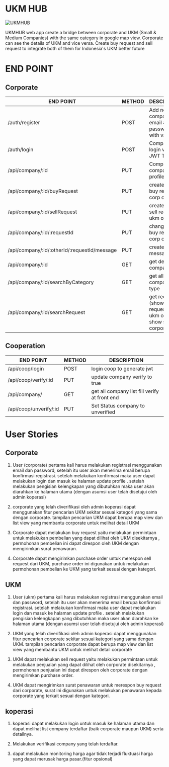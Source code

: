 # UKM HUB
![UKMHUB](https://github.com/UKM-HUB/ukm_hub/blob/master/ukmhub.png)

UKMHUB web app create a bridge between corporate and UKM (Small & Medium Companies) with the same category in google map view.
Corporate can see the details of UKM and vice versa. Create buy request and sell request to integrate both of them for Indonesia's UKM
better future

# END POINT

## Corporate

| END POINT                                 | METHOD | DESCRIPTION                                             
|-------------------------------------------|--------|--------------------------------------------------
| /auth/register                            | POST   | Add new company email & password with validation
| /auth/login                               | POST   | Company login with JWT Token                     
| /api/company/:id                          | PUT    | Complete company profile                         
| /api/company/:id/buyRequest               | PUT    | create new buy request ( corp only )             
| /api/company/:id/sellRequest              | PUT    | create new sell request ( ukm only )             
| /api/company/:id/:requestId               | PUT    | change status buy request ( corp only )                
| /api/company/:id/:otherId/:requestId/message| PUT  | create new message                     
| /api/company/:id                          | GET    | get detail one company                           
| /api/company/:id/searchByCategory         | GET    | get all company by type           
| /api/company/:id/searchRequest            | GET    | get request  (show buy request for ukm only, and show sell for corporate )                 


## Cooperation

| END POINT                 | METHOD | DESCRIPTION                                             
|---------------------------|--------|-----------------------------------------------
| /api/coop/login           | POST   | login coop to generate jwt                                                            
| /api/coop/verify/:id      | PUT    | update company verify to true                    
| /api/company/             | GET    | get all company list fill verify at front end    
| /api/coop/unverify/:id    | PUT    | Set Status company to unverified                  


# User Stories

## Corporate

1. User (corporate) pertama kali harus melakukan registrasi menggunakan email dan password, setelah itu user akan menerima email berupa konfirmasi registrasi. setelah melakukan konfirmasi maka user dapat melakukan login dan masuk ke halaman update profile . setelah melakukan pengisian kelengkapan yang dibutuhkan maka user akan diarahkan ke halaman utama (dengan asumsi user telah disetujui oleh admin koperasi)

2. corporate yang telah diverifikasi oleh admin koperasi dapat menggunakan fitur pencarian UKM sekitar sesuai kategori yang sama dengan corporate. tampilan pencarian UKM dapat berupa map view dan list view yang membantu corporate untuk melihat detail UKM

3. Corporate dapat melakukan buy request yaitu melakukan permintaan untuk melakukan pembelian yang dapat dilihat oleh UKM disekitarnya , permohonan pembelian ini dapat direspon oleh UKM dengan mengirimkan surat penawaran.

4. Corporate dapat mengirimkan purchase order untuk merespon sell request dari UKM, purchase order ini digunakan untuk melakukan permohonan pembelian ke UKM yang terkait sesuai dengan kategori.

## UKM

1. User (ukm) pertama kali harus melakukan registrasi menggunakan email dan password, setelah itu user akan menerima email berupa konfirmasi registrasi. setelah melakukan konfirmasi maka user dapat melakukan login dan masuk ke halaman update profile . setelah melakukan pengisian kelengkapan yang dibutuhkan maka user akan diarahkan ke halaman utama (dengan asumsi user telah disetujui oleh admin koperasi)

2. UKM yang telah diverifikasi oleh admin koperasi dapat menggunakan fitur pencarian corporate sekitar sesuai kategori yang sama dengan UKM. tampilan pencarian corporate dapat berupa map view dan list view yang membantu UKM untuk melihat detail corporate

3. UKM dapat melakukan sell request yaitu melakukan permintaan untuk melakukan penjualan yang dapat dilihat oleh corporate disekitarnya , permohonan penjualan ini dapat direspon oleh corporate dengan mengirimkan purchase order.

4. UKM dapat mengirimkan surat penawaran untuk merespon buy request dari corporate, surat ini digunakan untuk melakukan penawaran kepada corporate yang terkait sesuai dengan kategori.

## koperasi

1. koperasi dapat melakukan login untuk masuk ke halaman utama dan dapat melihat list company terdaftar (baik corporate maupun UKM) serta detailnya.

2. Melakukan verifikasi company yang telah terdaftar.

3. dapat melakukan monitoring harga agar tidak terjadi fluktuasi harga yang dapat merusak harga pasar.(fitur opsional)
